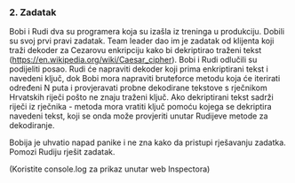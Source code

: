 ### 2. Zadatak
Bobi i Rudi dva su programera koja su izašla iz treninga u produkciju. Dobili su svoj prvi pravi zadatak. Team leader dao im je zadatak od klijenta koji traži dekoder za Cezarovu enkripciju kako bi dekriptirao traženi tekst (https://en.wikipedia.org/wiki/Caesar_cipher). Bobi i Rudi odlučili su podijeliti posao. Rudi će napraviti dekoder koji prima enkriptirani tekst i navedeni ključ, dok Bobi mora napraviti bruteforce metodu koja će iterirati određeni N puta i provjeravati probne dekodirane tekstove s rječnikom Hrvatskih riječi pošto ne znaju traženi ključ. Ako dekriptirani tekst sadrži riječi iz rječnika - metoda mora vratiti ključ pomoću kojega se dekriptira navedeni tekst, koji se onda može provjeriti unutar Rudijeve metode za dekodiranje.

Bobija je uhvatio napad panike i ne zna kako da pristupi rješavanju zadatka. Pomozi Rudiju rješit zadatak.

(Koristite console.log za prikaz unutar web Inspectora)
